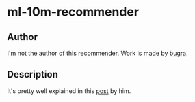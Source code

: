 # ml-10m-recommender

## Author

I'm not the author of this recommender. Work is made by [bugra](https://github.com/bugra).

## Description

It's pretty well explained in this [post](https://bugra.github.io/work/notes/2014-04-19/alternating-least-squares-method-for-collaborative-filtering/) by him.
